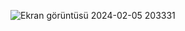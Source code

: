 ![Ekran görüntüsü 2024-02-05 203331](https://github.com/huseyinaydin99/MaskeTakip/assets/16438043/482d2835-1a19-41e4-b4c4-2b2c78aa6c0e)
